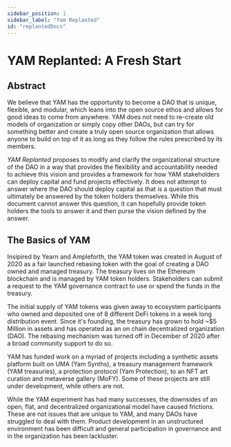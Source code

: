 ```yaml
---
sidebar_position: 1
sidebar_label: "Yam Replanted"
id: "replantedDocs"
---
```


# YAM Replanted: A Fresh Start

## Abstract

We believe that YAM has the opportunity to become a DAO that is unique, flexible, and modular, which leans into the open source ethos and allows for good ideas to come from anywhere. YAM does not need to re-create old models of organization or simply copy other DAOs, but can try for something better and create a truly open source organization that allows anyone to build on top of it as long as they follow the rules prescribed by its members.

*YAM Replanted* proposes to modify and clarify the organizational structure of the DAO in a way that provides the flexibility and accountability needed to achieve this vision and provides a framework for how YAM stakeholders can deploy capital and fund projects effectively.  It does not attempt to answer where the DAO should deploy capital as that is a question that must ultimately be answered by the token holders themselves. While this document cannot answer this question, it can hopefully provide token holders the tools to answer it and then purse the vision defined by the answer.

## The Basics of YAM

Insipired by Yearn and Ampleforth, the YAM token was created in August of 2020 as a fair launched rebasing token with the goal of creating a DAO owned and managed treasury. The treasury lives on the Ethereum blockchain and is managed by YAM token holders. Stakeholders can submit a request to the YAM governance contract to use or spend the funds in the treasury.

The initial supply of YAM tokens was given away to ecosystem participants who owned and deposited one of 8 different DeFi tokens in a week long distribution event. Since it's founding, the treasury has grown to hold ~$5 Million in assets and has operated as an on chain decentralized organization (DAO). The rebasing mechanism was turned off in December of 2020 after a broad community support to do so.

YAM has funded work on a myriad of projects including a synthetic assets platform built on UMA (Yam Synths), a treasury management framework (YAM treasuries), a protection protocol (Yam Protection), to an NFT art curation and metaverse gallery (MoFY). Some of these projects are still under development, while others are not.

While the YAM experiment has had many successes, the downsides of an open, flat, and decentralized organizational model have caused frictions. These are not issues that are unique to YAM, and many DAOs have struggled to deal with them. Product development in an unstructured environment has been difficult and general participation in governance and in the organization has been lackluster.
